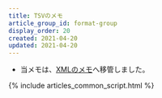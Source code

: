```yaml
---
title: TSVのメモ
article_group_id: format-group
display_order: 20
created: 2021-04-20
updated: 2021-04-20
---
```

- 当メモは、[XMLのメモ](https://thinktwice.tech/it/structured_text_data_format/xml/)へ移管しました。

{% include articles_common_script.html %}

